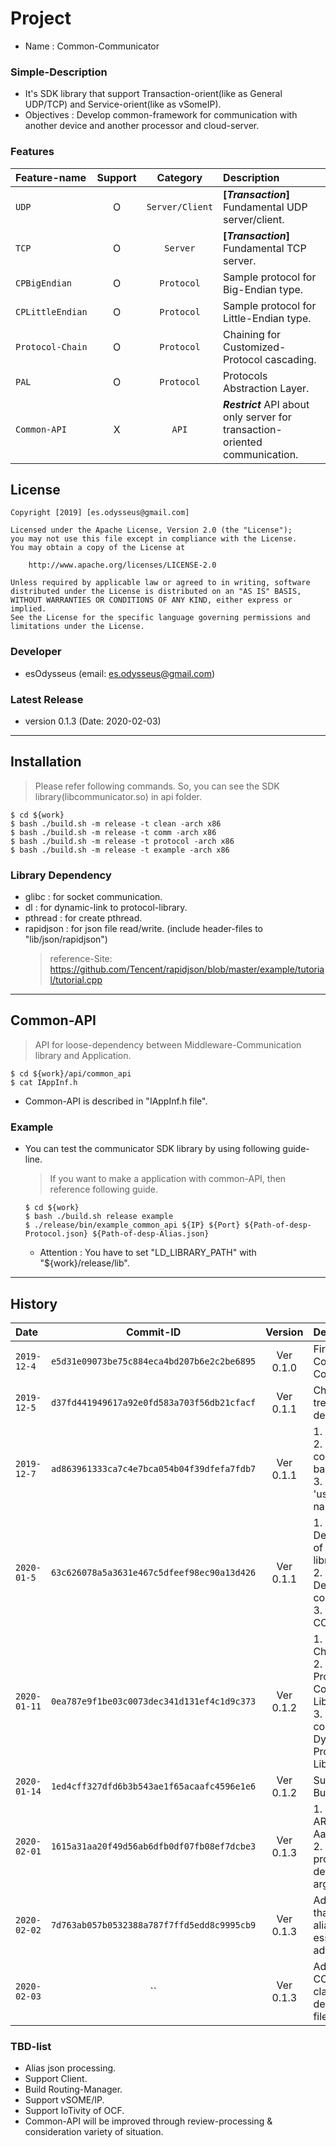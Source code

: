 # Project
- Name : Common-Communicator

### Simple-Description
- It's SDK library that support Transaction-orient(like as General UDP/TCP) and Service-orient(like as vSomeIP).
- Objectives : Develop common-framework for communication with another device and another processor and cloud-server.

### Features
Feature-name | Support | Category | Description
:---|:---:|:---:|:---
`UDP` | O | `Server/Client` | **[_Transaction_]** Fundamental UDP server/client.
`TCP` | O | `Server` | **[_Transaction_]** Fundamental TCP server.
`CPBigEndian` | O | `Protocol` | Sample protocol for Big-Endian type.
`CPLittleEndian` | O | `Protocol` | Sample protocol for Little-Endian type.
`Protocol-Chain` | O | `Protocol` | Chaining for Customized-Protocol cascading.
`PAL` | O | `Protocol` | Protocols Abstraction Layer.
`Common-API` | X | `API` | **_Restrict_** API about only server for transaction-oriented communication.

## License
```
Copyright [2019] [es.odysseus@gmail.com]

Licensed under the Apache License, Version 2.0 (the "License");
you may not use this file except in compliance with the License.
You may obtain a copy of the License at

    http://www.apache.org/licenses/LICENSE-2.0

Unless required by applicable law or agreed to in writing, software
distributed under the License is distributed on an "AS IS" BASIS,
WITHOUT WARRANTIES OR CONDITIONS OF ANY KIND, either express or implied.
See the License for the specific language governing permissions and
limitations under the License.
```

### Developer
- esOdysseus (email: es.odysseus@gmail.com)

### Latest Release
- version 0.1.3 (Date: 2020-02-03)
---
## Installation
> Please refer following commands.
> So, you can see the SDK library(libcommunicator.so) in api folder.
```shell
$ cd ${work}
$ bash ./build.sh -m release -t clean -arch x86
$ bash ./build.sh -m release -t comm -arch x86
$ bash ./build.sh -m release -t protocol -arch x86
$ bash ./build.sh -m release -t example -arch x86
```
### Library Dependency
- glibc     : for socket communication.
- dl        : for dynamic-link to protocol-library.
- pthread   : for create pthread.
- rapidjson : for json file read/write. (include header-files to "lib/json/rapidjson")
    > reference-Site: https://github.com/Tencent/rapidjson/blob/master/example/tutorial/tutorial.cpp
---
## Common-API
   > API for loose-dependency between Middleware-Communication library and Application.
   ```shell
   $ cd ${work}/api/common_api
   $ cat IAppInf.h
   ```
   - Common-API is described in "IAppInf.h file".

### Example
- You can test the communicator SDK library by using following guide-line.
   > If you want to make a application with common-API, then reference following guide.
   ```shell
   $ cd ${work}
   $ bash ./build.sh release example
   $ ./release/bin/example_common_api ${IP} ${Port} ${Path-of-desp-Protocol.json} ${Path-of-desp-Alias.json}
   ```
   - Attention : You have to set "LD_LIBRARY_PATH" with "${work}/release/lib".
---
## History
Date | Commit-ID | Version | Description
:----|:----:|:----:|:----
`2019-12-4` | `e5d31e09073be75c884eca4bd207b6e2c2be6895` | Ver 0.1.0 | First commit for Common-Communicator.
`2019-12-5` | `d37fd441949617a92e0fd583a703f56db21cfacf` | Ver 0.1.1 | Change folder-tree and API-design change.
`2019-12-7` | `ad863961333ca7c4e7bca054b04f39dfefa7fdb7` | Ver 0.1.1 | 1. Add Logger.<br> 2. UDP connected-call-back op enable.<br> 3. Remove 'using namespace std'.
`2020-01-5` | `63c626078a5a3631e467c5dfeef98ec90a13d426` | Ver 0.1.1 | 1. Decomposition of Protocol-library.<br> 2. Decomposition common-library.<br> 3. Create CConfigProtocol.
`2020-01-11` | `0ea787e9f1be03c0073dec341d131ef4c1d9c373` | Ver 0.1.2 | 1. Protocol-Chain Impled. <br> 2. Isolate Protocol-Lib & Communicator Lib. <br> 3. Apply PAL-concept for Dynamic-load Protocol-Library.
`2020-01-14` | `1ed4cff327dfd6b3b543ae1f65acaafc4596e1e6` | Ver 0.1.2 | Support ARMv7 Build.
`2020-02-01` | `1615a31aa20f49d56ab6dfb0df07fb08ef7dcbe3` | Ver 0.1.3 | 1. Support ARMv7 & Aarch64 Build.<br> 2. Done processing of default-argument.
`2020-02-02` | `7d763ab057b0532388a787f7ffd5edd8c9995cb9` | Ver 0.1.3 | Add Converter that convert alias-name to essential-address.
`2020-02-03` | `` | Ver 0.1.3 | Add CConfigAliases class that load desp-alias.json file.

### TBD-list
- Alias json processing.
- Support Client.
- Build Routing-Manager.
- Support vSOME/IP.
- Support IoTivity of OCF.
- Common-API will be improved through review-processing & consideration variety of situation.
